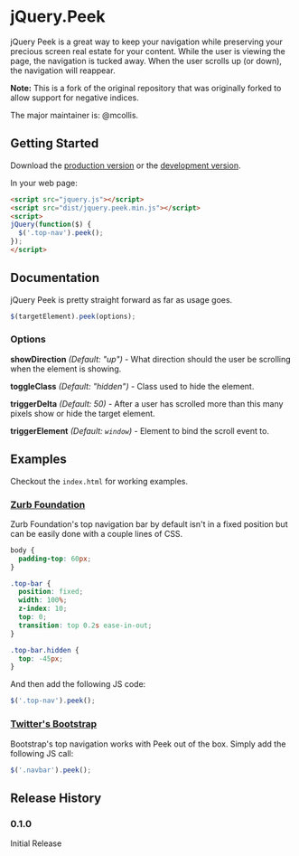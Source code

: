 # jQuery.Peek

jQuery Peek is a great way to keep your navigation while preserving your precious
screen real estate for your content. While the user is viewing the page, the navigation
is tucked away. When the user scrolls up (or down), the navigation will reappear.

**Note:** This is a fork of the original repository that was originally forked to allow
support for negative indices. 

The major maintainer is: @mcollis.

## Getting Started
Download the [production version][min] or the [development version][max].

[min]: https://raw.github.com/nrdobie/jquery-peek/master/dist/jquery.peek.min.js
[max]: https://raw.github.com/nrdobie/jquery-peek/master/dist/jquery.peek.js

In your web page:

```html
<script src="jquery.js"></script>
<script src="dist/jquery.peek.min.js"></script>
<script>
jQuery(function($) {
  $('.top-nav').peek();
});
</script>
```

## Documentation

jQuery Peek is pretty straight forward as far as usage goes.

```js
$(targetElement).peek(options);
```

### Options

**showDirection** _(Default: "up")_ - What direction should the user be scrolling when
the element is showing.

**toggleClass** _(Default: "hidden")_ - Class used to hide the element.

**triggerDelta** _(Default: 50)_ - After a user has scrolled more than this many pixels
show or hide the target element.

**triggerElement** _(Default: `window`)_ - Element to bind the scroll event to.

## Examples

Checkout the `index.html` for working examples.

### [Zurb Foundation](http://foundation.zurb.com)

Zurb Foundation's top navigation bar by default isn't in a fixed position but can be easily
done with a couple lines of CSS.

```css
body {
  padding-top: 60px;
}

.top-bar {
  position: fixed;
  width: 100%;
  z-index: 10;
  top: 0;
  transition: top 0.2s ease-in-out;
}

.top-bar.hidden {
  top: -45px;
}
```

And then add the following JS code:

```js
$('.top-nav').peek();
```

### [Twitter's Bootstrap](http://getbootstrap.com)

Bootstrap's top navigation works with Peek out of the box. Simply add the following JS call:

```js
$('.navbar').peek();
```

## Release History

### 0.1.0

Initial Release
